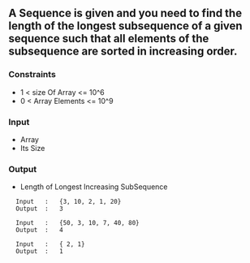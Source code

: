 ## A Sequence is given and you need to find the length of the longest subsequence of a given sequence such that all elements of the subsequence are sorted in increasing order.


### Constraints
-  1 < size Of Array <= 10^6
-  0 < Array Elements <= 10^9

### Input
- Array
- Its Size

### Output
- Length of Longest Increasing SubSequence

```
  Input   :   {3, 10, 2, 1, 20}
  Output  :   3
  
  Input   :   {50, 3, 10, 7, 40, 80}
  Output  :   4
  
  Input   :   { 2, 1}
  Output  :   1
```
